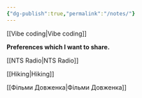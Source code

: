 ```yaml
---
{"dg-publish":true,"permalink":"/notes/"}
---
```


[[Vibe coding\|Vibe coding]] 



**Preferences which I want to share.**

[[NTS Radio\|NTS Radio]]

[[Hiking\|Hiking]]

[[Фільми Довженка\|Фільми Довженка]] 

